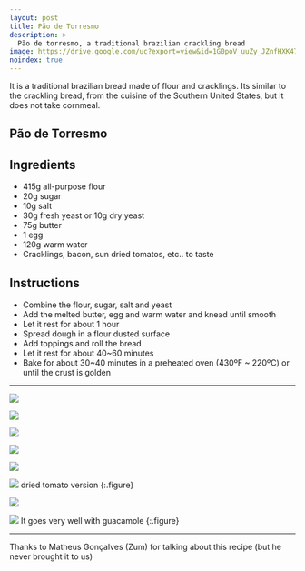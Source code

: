 ```yaml
---
layout: post
title: Pão de Torresmo
description: >
  Pão de torresmo, a traditional brazilian crackling bread 
image: https://drive.google.com/uc?export=view&id=1G0poV_uuZy_JZnfHXK47BcbXkRqi_xnI
noindex: true
---
```


It is a traditional brazilian bread made of flour and cracklings. Its similar to the crackling bread, from the cuisine of the Southern United States, but it does not take cornmeal.

## Pão de Torresmo

## Ingredients

  - 415g all-purpose flour
  - 20g sugar
  - 10g salt
  - 30g fresh yeast or 10g dry yeast
  - 75g butter
  - 1 egg
  - 120g warm water
  - Cracklings, bacon, sun dried tomatos, etc.. to taste

## Instructions

  - Combine the flour, sugar, salt and yeast
  - Add the melted butter, egg and warm water and knead until smooth
  - Let it rest for about 1 hour
  - Spread dough in a flour dusted surface
  - Add toppings and roll the bread
  - Let it rest for about 40~60 minutes
  - Bake for about 30~40 minutes in a preheated oven (430ºF ~ 220ºC) or until the crust is golden

* * * 

![](https://drive.google.com/uc?export=view&id=1krScynP83MBq3NlHX6VMPhAlwVOt-p9I)

![](https://drive.google.com/uc?export=view&id=1mCJ7iTs1c3-pvDTnHWdCZkwHqkjx2-bg)

![](https://drive.google.com/uc?export=view&id=1ZzgOeaI8xgOz3iZIzRYQI_Sht6Xj1big)

![](https://drive.google.com/uc?export=view&id=1IQ9lhkkhf8cwf9YndxD0SVxkbZ7VlTFN)

![](https://drive.google.com/uc?export=view&id=1G0poV_uuZy_JZnfHXK47BcbXkRqi_xnI)

![](https://drive.google.com/uc?export=view&id=1J0APKcr2SUmjrBsetFrxC19iGvkp5Ch0)
dried tomato version
{:.figure}

![](https://drive.google.com/uc?export=view&id=1yPAp7zT-7UYqlToorOnC_yDnFBX0r9zK)

![](https://drive.google.com/uc?export=view&id=1NALj14DMyV9taa83drOErR4gLxdrJaSD)
It goes very well with guacamole
{:.figure}

* * *

Thanks to Matheus Gonçalves (Zum) for talking about this recipe (but he never brought it to us)
